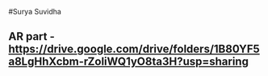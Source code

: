 #Surya Suvidha

##  AR part - https://drive.google.com/drive/folders/1B80YF5a8LgHhXcbm-rZoliWQ1yO8ta3H?usp=sharing